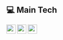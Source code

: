## 💻 Main Tech

<a href="https://github.com/YuchanJeong/WIL/blob/master/JavaScript/JavaScript.md"><img src="https://img.shields.io/badge/JavsScript-F7DF1E.svg?&style=flat-square&logo=JavaScript&logoColor=black" style="height: 1.5rem"/></a>
<a href="https://github.com/YuchanJeong/WIL/blob/master/JavaScript/React.md"><img src="https://img.shields.io/badge/React-61DAFB.svg?&style=flat-square&logo=react&logoColor=black" style="height: 1.5rem"/></a>
<a href="https://github.com/YuchanJeong/WIL/blob/master/JavaScript/Redux-toolkit.md"><img src="https://img.shields.io/badge/Redux--toolkit-764ABC.svg?&style=flat-square&logo=redux&logoColor=white" style="height: 1.5rem"/></a>
